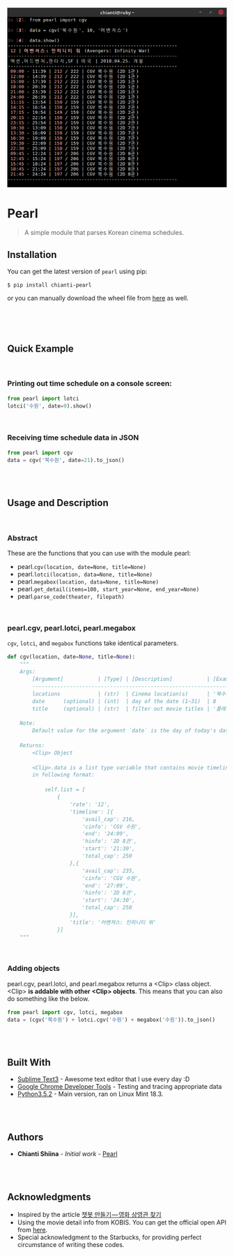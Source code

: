![Alt text](sample.png?raw=true "Pearl")

# Pearl

> A simple module that parses Korean cinema schedules.


## Installation

You can get the latest version of `pearl` using pip:

```
$ pip install chianti-pearl
```

or you can manually download the wheel file from [here](https://pypi.org/project/chianti-pearl/#files) as well.

<br><br><br>

## Quick Example

<br>

### Printing out time schedule on a console screen:

```python
from pearl import lotci
lotci('수원', date=9).show()
```

<br>

### Receiving time schedule data in JSON

```python
from pearl import cgv
data = cgv('북수원', date=21).to_json()
```

<br><br>

## Usage and Description

<br>

### Abstract

These are the functions that you can use with the module pearl:

- pearl.`cgv(location, date=None, title=None)`
- pearl.`lotci(location, data=None, title=None)`
- pearl.`megabox(location, data=None, title=None)`
- pearl.`get_detail(items=100, start_year=None, end_year=None)`
- pearl.`parse_code(theater, filepath)`

<br>

### pearl.cgv, pearl.lotci, pearl.megabox

`cgv`, `lotci`, and `megabox` functions take identical parameters.


```python
def cgv(location, date=None, title=None):
    """
    Args:
        [Argument]           | [Type] | [Description]           | [Example]
        ------------------------------------------------------------------
        locations            | (str)  | Cinema location(s)      | '북수원'
        date      (optional) | (int)  | day of the date (1~31)  | 8
        title     (optional) | (str)  | filter out movie titles | '플레이어'

    Note:
        Default value for the argument `date` is the day of today's date.

    Returns:
        <Clip> Object

        <Clip>.data is a list type variable that contains movie timelines
        in following format:

            self.list = [
                {
                    'rate': '12',
                    'timeline': [{
                        'avail_cap': 216,
                        'cinfo': 'CGV 수원',
                        'end': '24:09',
                        'hinfo': '2D 8관',
                        'start': '21:30',
                        'total_cap': 250
                    },{
                        'avail_cap': 235,
                        'cinfo': 'CGV 수원',
                        'end': '27:09',
                        'hinfo': '2D 8관',
                        'start': '24:30',
                        'total_cap': 250
                    }],
                    'title': '어벤져스: 인피니티 워'
                }]
    """
```

<br>

### Adding <Clip> objects

 pearl.cgv, pearl.lotci, and pearl.megabox returns a &lt;Clip&gt; class object. &lt;Clip&gt; **is addable with other &lt;Clip&gt; objects**. This means that you can also do something like the below.


```python
from pearl import cgv, lotci, megabox
data = (cgv('북수원') + lotci.cgv('수원') + megabox('수원')).to_json()
```

<br><br>

## Built With

* [Sublime Text3](http://www.dropwizard.io/1.0.2/docs/) - Awesome text editor that I use every day :D
* [Google Chrome Developer Tools](https://maven.apache.org/) - Testing and tracing appropriate data
* [Python3.5.2](https://rometools.github.io/rome/) - Main version, ran on Linux Mint 18.3.

<br><br>

## Authors

* **Chianti Shiina** - *Initial work* - [Pearl](https://github.com/ChiantiShiina/pearl)

<br><br>

## Acknowledgments

* Inspired by the article [챗봇 만들기 — 영화 상영관 찾기](https://medium.com/bothub-studio-ko/%EC%B1%97%EB%B4%87-%EB%A7%8C%EB%93%A4%EA%B8%B0-%EC%98%81%ED%99%94-%EC%83%81%EC%98%81%EA%B4%80-%EC%B0%BE%EA%B8%B0-ec9bbff353d8)
* Using the movie detail info from KOBIS. You can get the official open API from [here](http://www.kobis.or.kr/kobisopenapi/).
* Special acknowledgment to the Starbucks, for providing perfect circumstance of writing these codes.

<br>